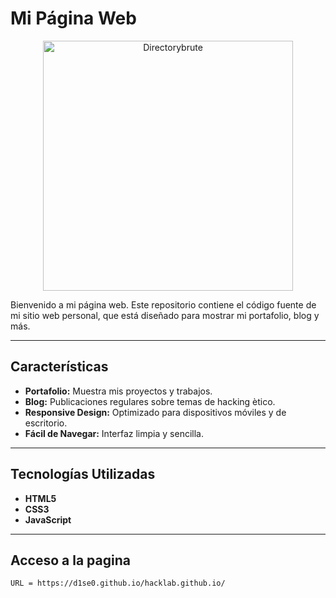 # Mi Página Web

<p align="center">
  <img src="https://github.com/D1se0/hacklab.github.io/assets/164921056/d6a7b1e3-7c51-45f4-8c6c-c8758cb5dc63" alt="Directorybrute" width="400">
</p>

Bienvenido a mi página web. Este repositorio contiene el código fuente de mi sitio web personal, que está diseñado para mostrar mi portafolio, blog y más.

---

## Características

- **Portafolio:** Muestra mis proyectos y trabajos.
- **Blog:** Publicaciones regulares sobre temas de hacking ètico.
- **Responsive Design:** Optimizado para dispositivos móviles y de escritorio.
- **Fácil de Navegar:** Interfaz limpia y sencilla.

---

## Tecnologías Utilizadas

- **HTML5**
- **CSS3**
- **JavaScript**

---

## Acceso a la pagina

```
URL = https://d1se0.github.io/hacklab.github.io/
```
